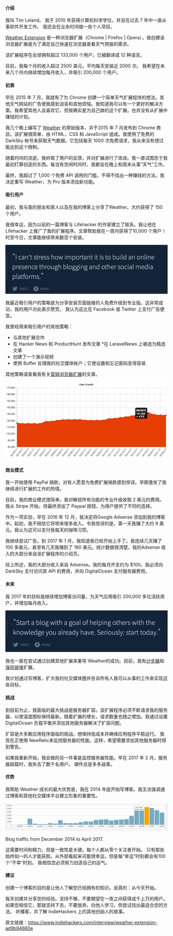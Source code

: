 #### 介绍

我叫 Tim Leland。 我于 2010 年获得计算机科学学位，并且在过去 7 年中一直从事软件开发工作。 我还会在业余时间做一些个人项目。

[Weather Extension](https://weatherextension.com/) 是一种浏览器扩展（Chrome | Firefox | Opera），我创建该浏览器扩展是为了满足自己快速在浏览器查看天气预报的需求。

该扩展程序在全球拥有超过 133,000 个用户，已被翻译成 12 种语言。

目前，我每个月的收入超过 2500 美元，平均每天安装近 2000 次。 我希望在未来几个月内继续增加每月收入，并吸引 200,000 个用户。

#### 初衷

早在 2015 年 7 月，我就有了为 Chrome 创建一个简单天气扩展程序的想法。其他天气网站的广告使我感到沮丧和其他烦恼。我知道我可以有一个更好的解决方案。我希望其他人会喜欢它，但我确实是为自己做的这个扩展。也并没有从扩展中赚钱的计划。

我几个晚上编写了 [Weather](https://weatherextension.com/) 的原始版本，并于2015 年 7 月发布到 Chrome 商店。该扩展很简单，由 HTML，CSS 和 JavaScript 组成。我使用了免费的 DarkSky 帐号来获取天气数据。它包括每天 1000 次免费请求，我从来没有想过能达到这个限制。

随着时间的流逝，我听取了用户的反馈，并对扩展进行了改进。我一直试图忠于我最初打算创造的东西。每当有空闲时间时，我都会在晚上和周末从事“天气”工作。

最终，我超过了 1,000 个免费 API 调用的门槛，不得不找出一种赚钱的方法。我决定重写 Weather，为 Pro 版本添加新功能。

#### 吸引用户

最初，我与我的朋友和家人以及在我的博客上分享了Weather。大约获得了 150 个用户。

我很幸运，因为以前的一篇博客与 Lifehacker 的作家建立了联系。我让他在 Lifehacker 上推广了我的扩展程序。文章帮助我在一周内获得了10,000 个用户！时至今日，文章能继续带来数百个安装。

![](./media/15955115605872.jpg)

我最近吸引用户的策略是为分享安装页面链接的人免费升级到专业版。这非常成功，我的用户对此表示赞赏。 我认为这比在 Facebook 或 Twitter 上支付广告便宜。

我曾经用来吸引用户的其他策略：

* 与其他扩展合作
* 在 Hacker News 和 ProductHunt 发布文章
*在 LaravelNews 上被选为精选文章
* 创建了一个演示视频
* 使用 Buffer 处理我的社交媒体帐户；它使设置和忘记密码变得容易

其他策略请查看我有关[营销浏览器扩展](https://timleland.com/how-to-market-browser-extensions)的文章。


![](./media/15955118140687.jpg)

#### 商业模式

我一开始使用 PayPal 捐款，对有人愿意为免费扩展捐款感到惊讶。早期激发了我继续进行扩展的工作的热情。

目前，我的商业模式很简单。我对解锁所有功能的专业升级收取 2 美元的费用。我从 Stripe 开始，但最终添加了 Paypal 按钮，为用户提供了不同的选择。

作为一项实验，早在 2016 年 12 月，我决定将Google Adsense 添加到我的博客中。起初，我不相信它将带来很多收入。令我惊讶的是，第一天我赚了大约 9 美元。我认为这可以支付我每天的咖啡习惯。

我继续尝试广告。到 2017 年 1 月，我知道我已经开始上手了。我连续几天赚了 100 多美元，甚至有几天我赚到了 160 美元。统计数据很清楚，我的Adsense 收入的大部分来自该扩展程序的介绍页。

综上所述，我的大部分收入来自 Adsense。我的每月开支约为 $100。我必须向 DarkSky 支付访问其 API 的费用，并向 DigitalOcean 支付服务器费用。

#### 未来

我 2017 年的目标是继续增加博客访问量，为天气应用吸引 200,000 多位活跃用户，并增加每月收入。

![](./media/15955121842764.jpg)

我也一直在尝试通过创建其他扩展来重导 Weather的成功。目前，我有[计步器](https://chrome.google.com/webstore/detail/step-tracker/mmehkkgdjeabomkpmpfkemcomagemjfn)和[保存链接](https://chrome.google.com/webstore/detail/read-later/hleifpgbhiladknmecmkpgbgfmlnjhoh)扩展。

我计划通过写博客，扩大我的社交媒体圈并告诉所有人我可以从事的工作来实现这些目标。

#### 挑战

到目前为止，我面临的最大挑战是服务器扩容。该扩展程序必须不断请求我的服务器，以使温度图标保持最新。随着扩展的增长，请求数量也随之增加。我通过设置 DigitalOcean 负载平衡并添加其他服务器解决了扩容问题。

扩容是大多数应用程序面临的挑战。想保持低成本并确保应用程序平稳运行。 我现在正使用 NewRelic来监控服务器的性能。这样，希望需要添加其他服务器时得到警告。

如果我重新开始，我会做的另一件事是监控服务器性能。早在 2017 年 2 月，服务器超载时，我失去了数千名用户。 硬件总是多多益善。

#### 优势


我帮助 Weather 成长的最大优势是，我在 2014 年底开始写博客。我无法强调通过博客和其他社交媒体平台建立形象的重要性。

![](./media/15955125792092.jpg)

Blog traffic from December 2014 to April 2017.

这需要时间和精力，但是一致性是关键。每个人都从零个关注者开始。 只有那些始终如一的人才能获胜。从外部看起来可能很幸运，但是每“幸运”时刻都会有100个“不幸”时刻。 我相信您必须努力创造自己的运气。

#### 建议

创建一个博客的目的是让他人了解您已经拥有的知识。说真的：从今天开始。

每天创建并分享您的经验。坚持不懈，不要期望在一夜之间获得成千上万的用户。如果您相信它，那就坚持下去，不要放弃。向他人学习，但尝试找出最适合您的方法。 听播客，并了解 IndieHackers 上的其他创始人的故事。

原文链接：https://www.indiehackers.com/interview/weather-extension-ad9b94660e


